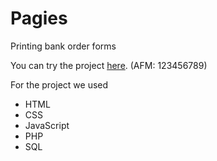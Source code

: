 # Pagies
Printing bank order forms

You can try the project [here](https://yfantidis.net/pagies/). (AFM: 123456789)

For the project we used 
+ HTML
+ CSS
+ JavaScript
+ PHP
+ SQL


